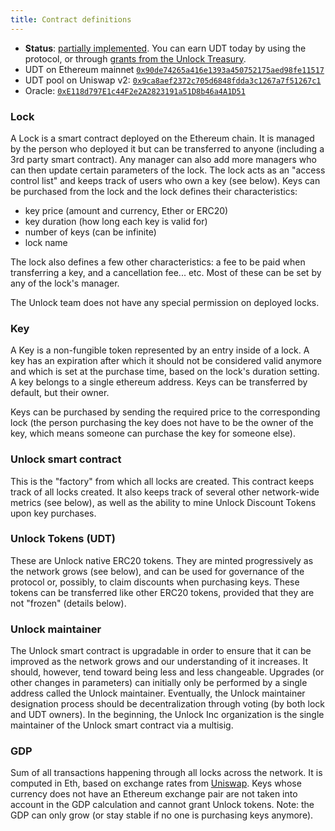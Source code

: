 ```yaml
---
title: Contract definitions
---
```


- **Status**: [partially implemented](the-path-to-udt.md). You can earn UDT today by using the protocol, or through [grants from the Unlock Treasury](../grants-bounties-and-matchings.md).
- UDT on Ethereum mainnet [`0x90de74265a416e1393a450752175aed98fe11517`](https://etherscan.io/token/0x90de74265a416e1393a450752175aed98fe11517)
- UDT pool on Uniswap v2: [`0x9ca8aef2372c705d6848fdda3c1267a7f51267c1`](https://v2.info.uniswap.org/pair/0x9ca8aef2372c705d6848fdda3c1267a7f51267c1)
- Oracle: [`0xE118d797E1c44F2e2A2823191a51D8b46a4A1D51`](https://etherscan.io/address/0xE118d797E1c44F2e2A2823191a51D8b46a4A1D51)

### Lock

A Lock is a smart contract deployed on the Ethereum chain. It is managed by the person who deployed it but can be transferred to anyone \(including a 3rd party smart contract\). Any manager can also add more managers who can then update certain parameters of the lock. The lock acts as an "access control list" and keeps track of users who own a key \(see below\). Keys can be purchased from the lock and the lock defines their characteristics:

- key price \(amount and currency, Ether or ERC20\)
- key duration \(how long each key is valid for\)
- number of keys \(can be infinite\)
- lock name

The lock also defines a few other characteristics: a fee to be paid when transferring a key, and a cancellation fee... etc. Most of these can be set by any of the lock's manager.

The Unlock team does not have any special permission on deployed locks.

### Key

A Key is a non-fungible token represented by an entry inside of a lock. A key has an expiration after which it should not be considered valid anymore and which is set at the purchase time, based on the lock's duration setting. A key belongs to a single ethereum address. Keys can be transferred by default, but their owner.

Keys can be purchased by sending the required price to the corresponding lock \(the person purchasing the key does not have to be the owner of the key, which means someone can purchase the key for someone else\).

### Unlock smart contract

This is the "factory" from which all locks are created. This contract keeps track of all locks created. It also keeps track of several other network-wide metrics \(see below\), as well as the ability to mine Unlock Discount Tokens upon key purchases.

### Unlock Tokens \(UDT\)

These are Unlock native ERC20 tokens. They are minted progressively as the network grows \(see below\), and can be used for governance of the protocol or, possibly, to claim discounts when purchasing keys. These tokens can be transferred like other ERC20 tokens, provided that they are not "frozen" \(details below\).

### Unlock maintainer

The Unlock smart contract is upgradable in order to ensure that it can be improved as the network grows and our understanding of it increases. It should, however, tend toward being less and less changeable. Upgrades \(or other changes in parameters\) can initially only be performed by a single address called the Unlock maintainer. Eventually, the Unlock maintainer designation process should be decentralization through voting \(by both lock and UDT owners\). In the beginning, the Unlock Inc organization is the single maintainer of the Unlock smart contract via a multisig.

### GDP

Sum of all transactions happening through all locks across the network. It is computed in Eth, based on exchange rates from [Uniswap](https://uniswap.exchange/). Keys whose currency does not have an Ethereum exchange pair are not taken into account in the GDP calculation and cannot grant Unlock tokens. Note: the GDP can only grow \(or stay stable if no one is purchasing keys anymore\).

